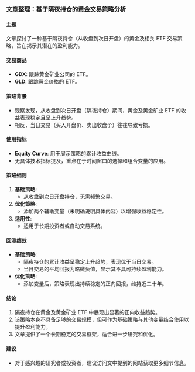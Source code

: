 ### 文章整理：基于隔夜持仓的黄金交易策略分析

#### 主题
文章探讨了一种基于隔夜持仓（从收盘到次日开盘）的黄金及相关 ETF 交易策略，旨在揭示其潜在的盈利能力。

#### 交易商品
- **GDX**: 跟踪黄金矿业公司的 ETF。
- **GLD**: 跟踪黄金价格的 ETF。

#### 策略背景
- 观察发现，从收盘到次日开盘（隔夜持仓）期间，黄金及黄金矿业 ETF 的收益表现稳定且呈上升趋势。
- 相反，当日交易（买入开盘价、卖出收盘价）往往导致亏损。

#### 使用指标
- **Equity Curve**: 用于展示策略的累计收益曲线。
- 无具体技术指标提及，重点在于时间窗口的选择和组合变量的应用。

#### 策略细则
1. **基础策略**:
   - 从收盘到次日开盘持仓，无需频繁交易。
2. **优化策略**:
   - 添加两个辅助变量（未明确说明具体内容）以增强收益稳定性。
3. **适用性**:
   - 适用于长期投资者或自动交易系统。

#### 回测绩效
- **基础策略**:
  - 隔夜持仓的累计收益呈稳定上升趋势，表现优于当日交易。
  - 当日交易的平均回报为略微负值，显示其不具可持续盈利能力。
- **优化策略**:
  - 添加变量后，策略表现出持续稳定的正向回报，维持近二十年。

#### 结论
1. 隔夜持仓在黄金及黄金矿业 ETF 中展现出显著的正向收益趋势。
2. 该策略本身不具备足够的交易规模，但可作为基础策略与其他变量结合使用以提升盈利能力。
3. 文章提供了一个长期稳定的交易框架，适合进一步研究和优化。

#### 建议
- 对于感兴趣的研究者或投资者，建议访问文中提到的网站获取更多细节信息。
